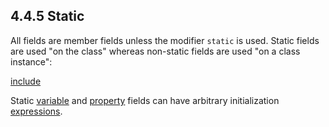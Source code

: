 ## 4.4.5 Static

All fields are member fields unless the modifier `static` is used. Static fields are used "on the class" whereas non-static fields are used "on a class instance":

[include](assets/StaticField.hx)

Static [variable](class-field-variable.md) and [property](class-field-property.md) fields can have arbitrary initialization [expressions](expression.md).
